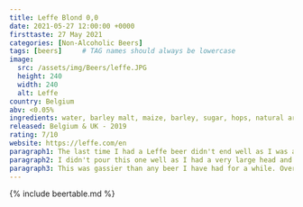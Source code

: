 ```yaml
---
title: Leffe Blond 0,0
date: 2021-05-27 12:00:00 +0000
firsttaste: 27 May 2021
categories: [Non-Alcoholic Beers]
tags: [beers]     # TAG names should always be lowercase
image:
  src: /assets/img/Beers/leffe.JPG
  height: 240
  width: 240
  alt: Leffe
country: Belgium
abv: <0.05%
ingredients: water, barley malt, maize, barley, sugar, hops, natural aromas
released: Belgium & UK - 2019
rating: 7/10
website: https://leffe.com/en
paragraph1: The last time I had a Leffe beer didn't end well as I was at a Taste festival in Bath and mixed it with trying loads of different spirit tasters, loads of different foods and then a rail replacement bus home, lets just say it wasn't pretty.
paragraph2: I didn't pour this one well as I had a very large head and that meant initially a strong bitter taste but once I got through the head was a slight sweetness.
paragraph3: This was gassier than any beer I have had for a while. Overall a nice beer and went nicely with a pistachio little moon. The downside is that as the alcoholic versions of Leffe are on the strong side they only have 25cl bottles.
---
```

{% include beertable.md %}
